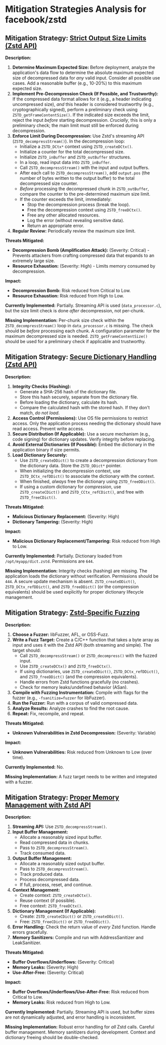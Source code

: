 # Mitigation Strategies Analysis for facebook/zstd

## Mitigation Strategy: [Strict Output Size Limits (Zstd API)](./mitigation_strategies/strict_output_size_limits__zstd_api_.md)

**Description:**
1.  **Determine Maximum Expected Size:** Before deployment, analyze the application's data flow to determine the absolute maximum expected size of decompressed data for *any* valid input.  Consider all possible use cases.  Add a reasonable buffer (e.g., 10-20%) to this maximum expected size.
2.  **Implement Pre-Decompression Check (If Possible, and Trustworthy):** If the compressed data format allows for it (e.g., a header indicating uncompressed size), *and* this header is considered trustworthy (e.g., cryptographically signed), perform a preliminary check using `ZSTD_getFrameContentSize()`. If the indicated size exceeds the limit, reject the input *before* starting decompression. *Crucially*, this is only a preliminary check; the main limit must still be enforced during decompression.
3.  **Enforce Limit During Decompression:** Use Zstd's streaming API (`ZSTD_decompressStream()`).  In the decompression loop:
    *   Initialize a `ZSTD_DCtx*` context using `ZSTD_createDCtx()`.    
    *   Initialize a counter for the total decompressed size.
    *   Initialize `ZSTD_inBuffer` and `ZSTD_outBuffer` structures.
    *   In a loop, read input data into `ZSTD_inBuffer`.
    *   Call `ZSTD_decompressStream()` with the input and output buffers.
    *   After each call to `ZSTD_decompressStream()`, add `output.pos` (the number of bytes written to the output buffer) to the total decompressed size counter.
    *   *Before* processing the decompressed chunk in `ZSTD_outBuffer`, compare the counter to the pre-determined maximum size limit.
    *   If the counter exceeds the limit, immediately:
        *   Stop the decompression process (break the loop).
        *   Free the decompression context using `ZSTD_freeDCtx()`.
        *   Free any other allocated resources.
        *   Log the error (without revealing sensitive data).
        *   Return an appropriate error.
4.  **Regular Review:** Periodically review the maximum size limit.

**Threats Mitigated:**
*   **Decompression Bomb (Amplification Attack):** (Severity: Critical) - Prevents attackers from crafting compressed data that expands to an extremely large size.
*   **Resource Exhaustion:** (Severity: High) - Limits memory consumed by decompression.

**Impact:**
*   **Decompression Bomb:** Risk reduced from Critical to Low.
*   **Resource Exhaustion:** Risk reduced from High to Low.

**Currently Implemented:** Partially. Streaming API is used (`data_processor.c`), but the size limit check is done *after* decompression, not per-chunk.

**Missing Implementation:** Per-chunk size check within the `ZSTD_decompressStream()` loop in `data_processor.c` is missing.  The check should be *before* processing each chunk. A configuration parameter for the maximum decompressed size is needed. `ZSTD_getFrameContentSize()` should be used for a preliminary check if applicable and trustworthy.

## Mitigation Strategy: [Secure Dictionary Handling (Zstd API)](./mitigation_strategies/secure_dictionary_handling__zstd_api_.md)

**Description:**
1.  **Integrity Checks (Hashing):**
    *   Generate a SHA-256 hash of the dictionary file.
    *   Store this hash securely, separate from the dictionary file.
    *   Before loading the dictionary, calculate its hash.
    *   Compare the calculated hash with the stored hash.  If they don't match, *do not load*.
2.  **Access Control (Permissions):** Use OS file permissions to restrict access. Only the application process needing the dictionary should have read access. Prevent write access.
3.  **Secure Distribution (If Applicable):** Use a secure mechanism (e.g., code signing) for dictionary updates. Verify integrity before replacing.
4.  **Avoid External Dictionaries (If Possible):** Embed the dictionary in the application binary if size permits.
5. **Load Dictionary Securely:**
    * Use `ZSTD_createDDict()` to create a decompression dictionary from the dictionary data. Store the `ZSTD_DDict*` pointer.
    * When initializing the decompression context, use `ZSTD_DCtx_refDDict()` to associate the dictionary with the context.
    * When finished, *always* free the dictionary using `ZSTD_freeDDict()`.
    * If using a custom dictionary for *compression*, use `ZSTD_createCDict()` and `ZSTD_CCtx_refCDict()`, and free with `ZSTD_freeCDict()`.

**Threats Mitigated:**
*   **Malicious Dictionary Replacement:** (Severity: High)
*   **Dictionary Tampering:** (Severity: High)

**Impact:**
*   **Malicious Dictionary Replacement/Tampering:** Risk reduced from High to Low.

**Currently Implemented:** Partially. Dictionary loaded from `/opt/myapp/dict.zstd`. Permissions are `644`.

**Missing Implementation:** Integrity checks (hashing) are missing. The application loads the dictionary without verification. Permissions should be `444`. A secure update mechanism is absent. `ZSTD_createDDict()`, `ZSTD_DCtx_refDDict()`, and `ZSTD_freeDDict()` (or the compression equivalents) should be used explicitly for proper dictionary lifecycle management.

## Mitigation Strategy: [Zstd-Specific Fuzzing](./mitigation_strategies/zstd-specific_fuzzing.md)

**Description:**
1.  **Choose a Fuzzer:** libFuzzer, AFL, or OSS-Fuzz.
2.  **Write a Fuzz Target:** Create a C/C++ function that takes a byte array as input and uses it with the Zstd API (both streaming and simple). The target should:
    *   Call `ZSTD_decompressStream()` or `ZSTD_decompress()` with the fuzzed input.
    *   Use `ZSTD_createDCtx()` and `ZSTD_freeDCtx()`.
    *   If using dictionaries, use `ZSTD_createDDict()`, `ZSTD_DCtx_refDDict()`, and `ZSTD_freeDDict()` (and the compression equivalents).
    *   Handle errors from Zstd functions gracefully (no crashes).
    *   Check for memory leaks/undefined behavior (ASan).
3.  **Compile with Fuzzing Instrumentation:** Compile with flags for the fuzzer (e.g., `-fsanitize=fuzzer` for libFuzzer).
4.  **Run the Fuzzer:** Run with a corpus of valid compressed data.
5.  **Analyze Results:** Analyze crashes to find the root cause.
6.  **Repeat:** Fix, recompile, and repeat.

**Threats Mitigated:**
*   **Unknown Vulnerabilities in Zstd Decompression:** (Severity: Variable)

**Impact:**
*   **Unknown Vulnerabilities:** Risk reduced from Unknown to Low (over time).

**Currently Implemented:** No.

**Missing Implementation:** A fuzz target needs to be written and integrated with a fuzzer.

## Mitigation Strategy: [Proper Memory Management with Zstd API](./mitigation_strategies/proper_memory_management_with_zstd_api.md)

**Description:**
1.  **Streaming API:** Use `ZSTD_decompressStream()`.
2.  **Input Buffer Management:**
    *   Allocate a reasonably sized input buffer.
    *   Read compressed data in chunks.
    *   Pass to `ZSTD_decompressStream()`.
    *   Track consumed data.
3.  **Output Buffer Management:**
    *   Allocate a reasonably sized output buffer.
    *   Pass to `ZSTD_decompressStream()`.
    *   Track produced data.
    *   Process decompressed data.
    *   If full, process, reset, and continue.
4.  **Context Management:**
    *   Create context: `ZSTD_createDCtx()`.
    *   Reuse context (if possible).
    *   Free context: `ZSTD_freeDCtx()`.
5.  **Dictionary Management (If Applicable):**
    *   Create: `ZSTD_createCDict()` or `ZSTD_createDDict()`.
    *   Free: `ZSTD_freeCDict()` or `ZSTD_freeDDict()`.
6.  **Error Handling:** Check the return value of *every* Zstd function. Handle errors gracefully.
7. **Memory Sanitizers:** Compile and run with AddressSanitizer and LeakSanitizer.

**Threats Mitigated:**
*   **Buffer Overflows/Underflows:** (Severity: Critical)
*   **Memory Leaks:** (Severity: High)
*   **Use-After-Free:** (Severity: Critical)

**Impact:**
*   **Buffer Overflows/Underflows/Use-After-Free:** Risk reduced from Critical to Low.
*   **Memory Leaks:** Risk reduced from High to Low.

**Currently Implemented:** Partially. Streaming API is used, but buffer sizes are not dynamically adjusted, and error handling is inconsistent.

**Missing Implementation:** Robust error handling for *all* Zstd calls. Careful buffer management. Memory sanitizers during development. Context and dictionary freeing should be double-checked.

